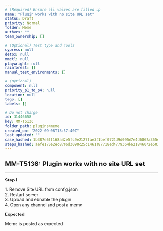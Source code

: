 ```yaml
---
# (Required) Ensure all values are filled up
name: "Plugin works with no site URL set"
status: Draft
priority: Normal
folder: Meme
authors: ""
team_ownership: []

# (Optional) Test type and tools
cypress: null
detox: null
mmctl: null
playwright: null
rainforest: []
manual_test_environments: []

# (Optional)
component: null
priority_p1_to_p4: null
location: null
tags: []
labels: []

# Do not change
id: 31446658
key: MM-T5136
folder_path: plugins/meme
created_on: "2022-09-08T13:57:40Z"
last_updated: ""
case_hashed: 1b387e5ff168a42e5fc9e2127fae341bef0724d9d095d7e4d6862a355e6436e9b1eabd0fe01aacb48a72d96f5bbd860c
steps_hashed: aefe170e2ec8796d3090c25c1461a87718ed4779364b621846072e503981ecb1c64a24bc41f3566bc7843688ff914b3a
---
```


## MM-T5136: Plugin works with no site URL set

---

**Step 1**

1\. Remove Site URL from config.json\
2\. Restart server\
3\. Upload and ebnable the plugin\
4\. Open any channel and post a meme

**Expected**

Meme is posted as expected
